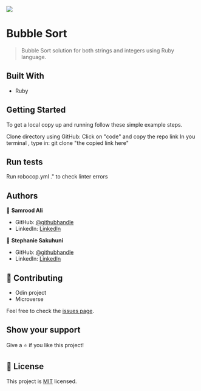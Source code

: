![](https://img.shields.io/badge/Microverse-blueviolet)

# Bubble Sort

> Bubble Sort solution for both strings and integers using Ruby language.

## Built With

- Ruby

## Getting Started

To get a local copy up and running follow these simple example steps.

Clone directory using GitHub:
Click on "code" and copy the repo link
In you terminal , type in:
git clone "the copied link here"

## Run tests

Run robocop.yml ." to check linter errors

## Authors

👤 **Samrood Ali**

- GitHub: [@githubhandle](https://github.com/SamroodAli)
- LinkedIn: [LinkedIn](https://www.linkedin.com/in/samrood-ali/)

👤 **Stephanie Sakuhuni**

- GitHub: [@githubhandle](stephanie041996)
- LinkedIn: [LinkedIn](https://www.linkedin.com/in/stephanie-sakuhuni-a81029140/)

## 🤝 Contributing

- Odin project
- Microverse

Feel free to check the [issues page](issues/).

## Show your support

Give a ⭐️ if you like this project!

## 📝 License

This project is [MIT](lic.url) licensed.
